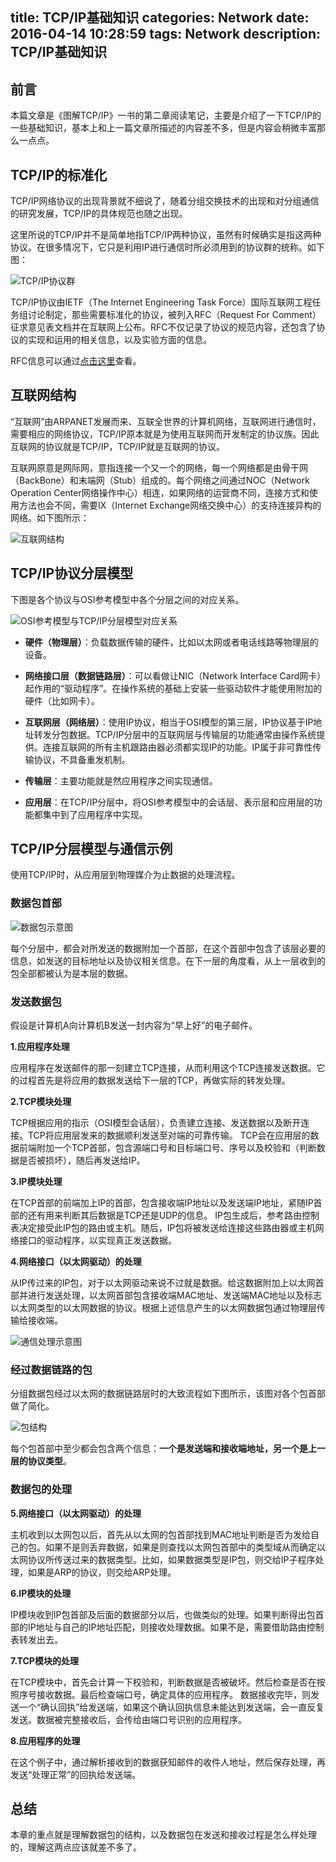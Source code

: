 title: TCP/IP基础知识
categories: Network
date: 2016-04-14 10:28:59
tags: Network
description: TCP/IP基础知识
---

## 前言

本篇文章是《图解TCP/IP》一书的第二章阅读笔记，主要是介绍了一下TCP/IP的一些基础知识，基本上和上一篇文章所描述的内容差不多，但是内容会稍微丰富那么一点点。

## TCP/IP的标准化

TCP/IP网络协议的出现背景就不细说了，随着分组交换技术的出现和对分组通信的研究发展，TCP/IP的具体规范也随之出现。

这里所说的TCP/IP并不是简单地指TCP/IP两种协议，虽然有时候确实是指这两种协议。在很多情况下，它只是利用IP进行通信时所必须用到的协议群的统称。如下图：

![TCP/IP协议群](/image/TCP-IP-%20protocol.png)

TCP/IP协议由IETF（The Internet Engineering Task Force）国际互联网工程任务组讨论制定，那些需要标准化的协议，被列入RFC（Request For Comment）征求意见表文档并在互联网上公布。RFC不仅记录了协议的规范内容，还包含了协议的实现和运用的相关信息，以及实验方面的信息。

RFC信息可以通过[点击这里](http://www.rfc-editor.org/)查看。

<!-- more -->

## 互联网结构

“互联网”由ARPANET发展而来、互联全世界的计算机网络，互联网进行通信时，需要相应的网络协议，TCP/IP原本就是为使用互联网而开发制定的协议族。因此互联网的协议就是TCP/IP，TCP/IP就是互联网的协议。

互联网原意是网际网，意指连接一个又一个的网络，每一个网络都是由骨干网（BackBone）和末端网（Stub）组成的。每个网络之间通过NOC（Network Operation Center网络操作中心）相连，如果网络的运营商不同，连接方式和使用方法也会不同，需要IX（Internet Exchange网络交换中心）的支持连接异构的网络。如下图所示：

![互联网结构](/image/Internet-structure.png)

## TCP/IP协议分层模型

下图是各个协议与OSI参考模型中各个分层之间的对应关系。

![OSI参考模型与TCP/IP分层模型对应关系](/image/tcp-ip-osi.png)

- **硬件（物理层）**：负载数据传输的硬件，比如以太网或者电话线路等物理层的设备。

- **网络接口层（数据链路层）**：可以看做让NIC（Network Interface Card网卡）起作用的“驱动程序”。在操作系统的基础上安装一些驱动软件才能使用附加的硬件（比如网卡）。

- **互联网层（网络层）**：使用IP协议，相当于OSI模型的第三层，IP协议基于IP地址转发分包数据。TCP/IP分层中的互联网层与传输层的功能通常由操作系统提供。连接互联网的所有主机跟路由器必须都实现IP的功能。IP属于非可靠性传输协议，不具备重发机制。

- **传输层**：主要功能就是然应用程序之间实现通信。
- **应用层**：在TCP/IP分层中，将OSI参考模型中的会话层、表示层和应用层的功能都集中到了应用程序中实现。

## TCP/IP分层模型与通信示例

使用TCP/IP时，从应用层到物理媒介为止数据的处理流程。

### 数据包首部

![数据包示意图](/image/data-package.png)

每个分层中，都会对所发送的数据附加一个首部，在这个首部中包含了该层必要的信息，如发送的目标地址以及协议相关信息。在下一层的角度看，从上一层收到的包全部都被认为是本层的数据。

### 发送数据包

假设是计算机A向计算机B发送一封内容为“早上好”的电子邮件。

**1.应用程序处理**

应用程序在发送邮件的那一刻建立TCP连接，从而利用这个TCP连接发送数据。它的过程首先是将应用的数据发送给下一层的TCP，再做实际的转发处理。

**2.TCP模块处理**

TCP根据应用的指示（OSI模型会话层），负责建立连接、发送数据以及断开连接。TCP将应用层发来的数据顺利发送至对端的可靠传输。
TCP会在应用层的数据前端附加一个TCP首部，包含源端口号和目标端口号、序号以及校验和（判断数据是否被损坏），随后再发送给IP。

**3.IP模块处理**

在TCP首部的前端加上IP的首部，包含接收端IP地址以及发送端IP地址，紧随IP首部的还有用来判断其后数据是TCP还是UDP的信息。
IP包生成后，参考路由控制表决定接受此IP包的路由或主机。随后，IP包将被发送给连接这些路由器或主机网络接口的驱动程序，以实现真正发送数据。

**4.网络接口（以太网驱动）的处理**

从IP传过来的IP包，对于以太网驱动来说不过就是数据。给这数据附加上以太网首部并进行发送处理，以太网首部包含接收端MAC地址、发送端MAC地址以及标志以太网类型的以太网数据的协议。根据上述信息产生的以太网数据包通过物理层传输给接收端。

![通信处理示意图](/image/tcp-ip-connection.png)

### 经过数据链路的包

分组数据包经过以太网的数据链路层时的大致流程如下图所示，该图对各个包首部做了简化。

![包结构](/image/package-data.png)

每个包首部中至少都会包含两个信息：**一个是发送端和接收端地址，另一个是上一层的协议类型**。

### 数据包的处理

**5.网络接口（以太网驱动）的处理**

主机收到以太网包以后，首先从以太网的包首部找到MAC地址判断是否为发给自己的包。如果不是则丢弃数据，如果是则查找以太网包首部中的类型域从而确定以太网协议所传送过来的数据类型。比如，如果数据类型是IP包，则交给IP子程序处理，如果是ARP的协议，则交给ARP处理。

**6.IP模块的处理**

IP模块收到IP包首部及后面的数据部分以后，也做类似的处理。如果判断得出包首部的IP地址与自己的IP地址匹配，则接收处理数据。如果不是，需要借助路由控制表转发出去。

**7.TCP模块的处理**

在TCP模块中，首先会计算一下校验和，判断数据是否被破坏。然后检查是否在按照序号接收数据。最后检查端口号，确定具体的应用程序。
数据接收完毕，则发送一个“确认回执”给发送端，如果这个确认回执信息未能达到发送端，会一直反复发送。数据被完整接收后，会传给由端口号识别的应用程序。

**8.应用程序的处理**

在这个例子中，通过解析接收到的数据获知邮件的收件人地址，然后保存处理，再发送“处理正常”的回执给发送端。

## 总结

本章的重点就是理解数据包的结构，以及数据包在发送和接收过程是怎么样处理的，理解这两点应该就差不多了。
